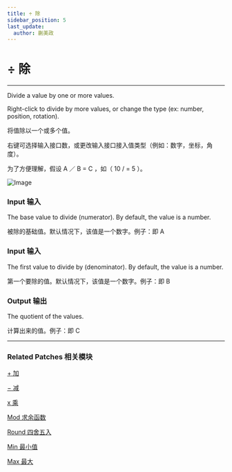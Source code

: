 ```yaml
---
title: ÷ 除
sidebar_position: 5
last_update:
  author: 蒯美政
---
```


# ÷ 除

---

Divide a value by one or more values.

Right-click to divide by more values, or change the type (ex: number, position, rotation).

将值除以一个或多个值。

右键可选择输入接口数，或更改输入接口接入值类型（例如：数字，坐标，角度）。

为了方便理解，假设 A ／ B = C ，如（ 10 / = 5 ）。

![Image](@site/static/img/docs/Math/÷.png)

### Input 输入

The base value to divide (numerator). By default, the value is a number.

被除的基础值。默认情况下，该值是一个数字。例子：即 A

### Input 输入

The first value to divide by (denominator). By default, the value is a number.

第一个要除的值。默认情况下，该值是一个数字。例子：即 B

### Output 输出

The quotient of the values.

计算出来的值。例子：即 C

---

### Related Patches 相关模块

[+ 加](./+.md)

[− 减](./-.md)

[x 乘](./x.md)

[Mod 求余函数](./Mod.md)

[Round 四舍五入](./Round.md)

[Min 最小值](./Min.md)

[Max 最大](./Max.md)
